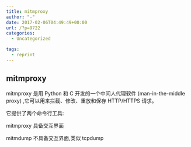 ```yaml
---
title: mitmproxy
author: "-"
date: 2017-02-06T04:49:49+00:00
url: /?p=9722
categories:
  - Uncategorized

tags:
  - reprint
---
```

## mitmproxy
mitmproxy 是用 Python 和 C 开发的一个中间人代理软件 (man-in-the-middle proxy) ,它可以用来拦截、修改、重放和保存 HTTP/HTTPS 请求。

它提供了两个命令行工具: 

mitmproxy 具备交互界面
  
mitmdump 不具备交互界面,类似 tcpdump